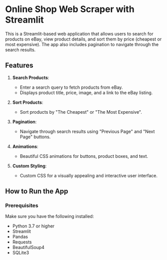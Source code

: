 # Online Shop Web Scraper with Streamlit

This is a Streamlit-based web application that allows users to search for products on eBay, view product details, and sort them by price (cheapest or most expensive). The app also includes pagination to navigate through the search results.

## Features

1. **Search Products**:
   - Enter a search query to fetch products from eBay.
   - Displays product title, price, image, and a link to the eBay listing.

2. **Sort Products**:
   - Sort products by "The Cheapest" or "The Most Expensive".

3. **Pagination**:
   - Navigate through search results using "Previous Page" and "Next Page" buttons.

4. **Animations**:
   - Beautiful CSS animations for buttons, product boxes, and text.

5. **Custom Styling**:
   - Custom CSS for a visually appealing and interactive user interface.

## How to Run the App

### Prerequisites

Make sure you have the following installed:

- Python 3.7 or higher
- Streamlit
- Pandas
- Requests
- BeautifulSoup4
- SQLite3

